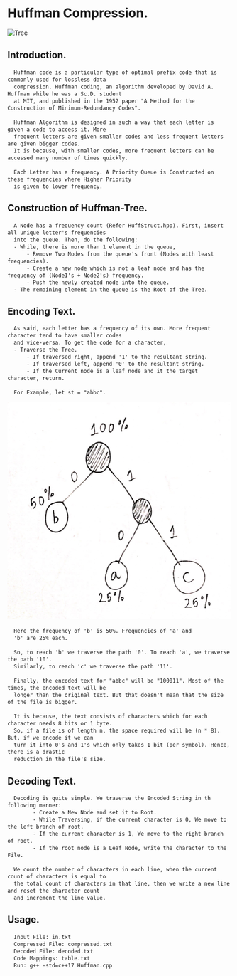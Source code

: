 # **Huffman Compression.**

![Tree](https://external-content.duckduckgo.com/iu/?u=https%3A%2F%2Fi2.wp.com%2Fwww.techiedelight.com%2Fwp-content%2Fuploads%2F2016%2F11%2FHuffman-Coding-6.png%3Fresize%3D426%252C413%26ssl%3D1&f=1&nofb=1)

## Introduction.
      Huffman code is a particular type of optimal prefix code that is commonly used for lossless data 
      compression. Huffman coding, an algorithm developed by David A. Huffman while he was a Sc.D. student
      at MIT, and published in the 1952 paper "A Method for the Construction of Minimum-Redundancy Codes".

      Huffman Algorithm is designed in such a way that each letter is given a code to access it. More
      frequent letters are given smaller codes and less frequent letters are given bigger codes.
      It is because, with smaller codes, more frequent letters can be accessed many number of times quickly.
      
      Each Letter has a frequency. A Priority Queue is Constructed on these frequencies where Higher Priority
      is given to lower frequency.

## Construction of Huffman-Tree.
      A Node has a frequency count (Refer HuffStruct.hpp). First, insert all unique letter's frequencies
      into the queue. Then, do the following:
      - While, there is more than 1 element in the queue,
          - Remove Two Nodes from the queue's front (Nodes with least frequencies).
          - Create a new node which is not a leaf node and has the frequency of (Node1's + Node2's) frequency.
          - Push the newly created node into the queue.
      - The remaining element in the queue is the Root of the Tree.
      
## Encoding Text.
      As said, each letter has a frequency of its own. More frequent character tend to have smaller codes
      and vice-versa. To get the code for a character, 
      - Traverse the Tree.
          - If traversed right, append '1' to the resultant string.
          - If traversed left, append '0' to the resultant string.
          - If the Current node is a leaf node and it the target character, return.
      
      For Example, let st = "abbc".
![Tree](https://github.com/manosriram/Huffman-Coding/blob/master/Static/Tree.PNG)      

      Here the frequency of 'b' is 50%. Frequencies of 'a' and
      'b' are 25% each.
      
      So, to reach 'b' we traverse the path '0'. To reach 'a', we traverse the path '10'.
      Similarly, to reach 'c' we traverse the path '11'.
      
      Finally, the encoded text for "abbc" will be "100011". Most of the times, the encoded text will be
      longer than the original text. But that doesn't mean that the size of the file is bigger.
      
      It is because, the text consists of characters which for each character needs 8 bits or 1 byte.
      So, if a file is of length n, the space required will be (n * 8). But, if we encode it we can
      turn it into 0's and 1's which only takes 1 bit (per symbol). Hence, there is a drastic 
      reduction in the file's size.

## Decoding Text.
      Decoding is quite simple. We traverse the Encoded String in th following manner:
            - Create a New Node and set it to Root.
            - While Traversing, if the current character is 0, We move to the left branch of root.
            - If the current character is 1, We move to the right branch of root.
            - If the root node is a Leaf Node, write the character to the File.
           
      We count the number of characters in each line, when the current count of characters is equal to
      the total count of characters in that line, then we write a new line and reset the character count
      and increment the line value.


## Usage.
      Input File: in.txt
      Compressed File: compressed.txt
      Decoded File: decoded.txt
      Code Mappings: table.txt
      Run: g++ -std=c++17 Huffman.cpp
